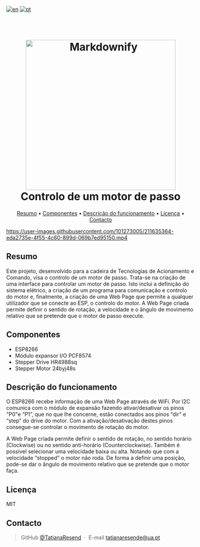 [![en](https://img.shields.io/badge/lang-en-red.svg)](https://github.com/TatianaResend/Controlo-de-um-motor-de-passo/edit/main/README.md)
[![pt](https://img.shields.io/badge/lang-pt--br-green.svg)](https://github.com/TatianaResend/Controlo-de-um-motor-de-passo/blob/main/README_pt.md)


<h1 align="center">
  <br>
  <img src="https://user-images.githubusercontent.com/101273005/211634877-c218cebf-b6f4-4a2d-882b-d9d67f9c3cfe.png" alt="Markdownify" width="400">
  

  <br>
  Controlo de um motor de passo
  <br>
</h1>

<p align="center">
  <a href="#resumo">Resumo</a> •
  <a href="#componentes">Componentes</a> •
  <a href="#descrição-do-funcionamento">Descrição do funcionamento</a> •
  <a href="#licença">Licença</a> •
  <a href="#contacto">Contacto</a>
</p>


https://user-images.githubusercontent.com/101273005/211635364-eda2735e-4f55-4c60-899d-069b7ed95150.mp4


## Resumo

Este projeto, desenvolvido para a cadeira de Tecnologias de Acionamento e Comando, visa
o controlo de um motor de passo. Trata-se na criação de uma interface para controlar um
motor de passo. Isto inclui a definição do sistema elétrico, a criação de um programa para
comunicação e controlo do motor e, finalmente, a criação de uma Web Page que permite a
qualquer utilizador que se conecte ao ESP, o controlo do motor.
A Web Page criada permite definir o sentido de rotação, a velocidade e o ângulo de
movimento relativo que se pretende que o motor de passo execute.


## Componentes
* ESP8266
* Módulo expansor I/O PCF8574
* Stepper Drive HR4988sq
* Stepper Motor 24byj48s


## Descrição do funcionamento

O ESP8266 recebe informação de uma Web Page através de WiFi. Por I2C comunica com o
módulo de expansão fazendo ativar/desativar os pinos "P0"e “P1”, que no que lhe concerne,
estão conectados aos pinos “dir” e “step” do drive do motor. Com a ativação/desativação
destes pinos consegue-se controlar o movimento de rotação do motor.

A Web Page criada permite definir o sentido de rotação, no sentido horário
(Clockwise) ou no sentido anti-horário (Counterclockwise). Também é possível selecionar
uma velocidade baixa ou alta. Notando que com a velocidade “stopped” o motor não roda.
De forma a definir uma posição, pode-se dar o ângulo de movimento relativo que se pretende
que o motor faça.


## Licença

MIT

## Contacto

> GitHub [@TatianaResend](https://github.com/TatianaResend) &nbsp;&middot;&nbsp;
> E-mail tatianaresende@ua.pt
